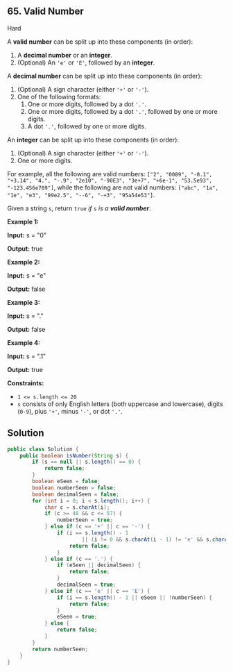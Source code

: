 ## 65\. Valid Number

Hard

A **valid number** can be split up into these components (in order):

1.  A **decimal number** or an **integer**.
2.  (Optional) An `'e'` or `'E'`, followed by an **integer**.

A **decimal number** can be split up into these components (in order):

1.  (Optional) A sign character (either `'+'` or `'-'`).
2.  One of the following formats:
    1.  One or more digits, followed by a dot `'.'`.
    2.  One or more digits, followed by a dot `'.'`, followed by one or more digits.
    3.  A dot `'.'`, followed by one or more digits.

An **integer** can be split up into these components (in order):

1.  (Optional) A sign character (either `'+'` or `'-'`).
2.  One or more digits.

For example, all the following are valid numbers: `["2", "0089", "-0.1", "+3.14", "4.", "-.9", "2e10", "-90E3", "3e+7", "+6e-1", "53.5e93", "-123.456e789"]`, while the following are not valid numbers: `["abc", "1a", "1e", "e3", "99e2.5", "--6", "-+3", "95a54e53"]`.

Given a string `s`, return `true` _if_ `s` _is a **valid number**_.

**Example 1:**

**Input:** s = "0"

**Output:** true 

**Example 2:**

**Input:** s = "e"

**Output:** false 

**Example 3:**

**Input:** s = "."

**Output:** false 

**Example 4:**

**Input:** s = ".1"

**Output:** true 

**Constraints:**

*   `1 <= s.length <= 20`
*   `s` consists of only English letters (both uppercase and lowercase), digits (`0-9`), plus `'+'`, minus `'-'`, or dot `'.'`.

## Solution

```java
public class Solution {
    public boolean isNumber(String s) {
        if (s == null || s.length() == 0) {
            return false;
        }
        boolean eSeen = false;
        boolean numberSeen = false;
        boolean decimalSeen = false;
        for (int i = 0; i < s.length(); i++) {
            char c = s.charAt(i);
            if (c >= 48 && c <= 57) {
                numberSeen = true;
            } else if (c == '+' || c == '-') {
                if (i == s.length() - 1
                        || (i != 0 && s.charAt(i - 1) != 'e' && s.charAt(i - 1) != 'E')) {
                    return false;
                }
            } else if (c == '.') {
                if (eSeen || decimalSeen) {
                    return false;
                }
                decimalSeen = true;
            } else if (c == 'e' || c == 'E') {
                if (i == s.length() - 1 || eSeen || !numberSeen) {
                    return false;
                }
                eSeen = true;
            } else {
                return false;
            }
        }
        return numberSeen;
    }
}
```